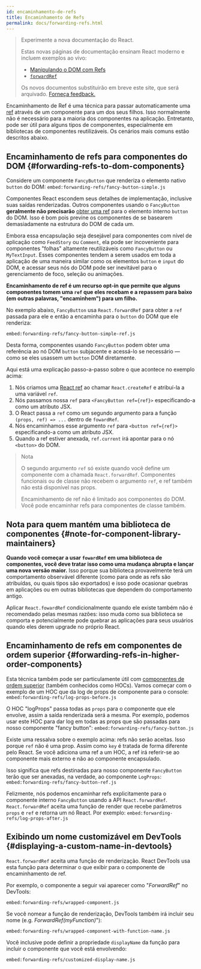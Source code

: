 ```yaml
---
id: encaminhamento-de-refs
title: Encaminhamento de Refs
permalink: docs/forwarding-refs.html
---
```


> Experimente a nova documentação do React.
>
> Estas novas páginas de documentação ensinam React moderno e incluem exemplos ao vivo:
>
> - [Manipulando o DOM com Refs](https://beta.reactjs.org/learn/manipulating-the-dom-with-refs)
> - [`forwardRef`](https://beta.reactjs.org/reference/react/forwardRef)
>
> Os novos documentos substituirão em breve este site, que será arquivado. [Forneça feedback.](https://github.com/reactjs/reactjs.org/issues/3308)

Encaminhamento de Ref é uma técnica para passar automaticamente uma [ref](/docs/refs-and-the-dom.html) através de um componente para um dos seus filhos. Isso normalmente não é necessário para a maioria dos componentes na aplicação. Entretanto, pode ser útil para alguns tipos de componentes, especialmente em bibliotecas de componentes reutilizáveis. Os cenários mais comuns estão descritos abaixo.

## Encaminhamento de refs para componentes do DOM {#forwarding-refs-to-dom-components}

Considere um componente `FancyButton` que renderiza o elemento nativo `button` do DOM: `embed:forwarding-refs/fancy-button-simple.js`

Componentes React escondem seus detalhes de implementação, inclusive suas saídas renderizadas. Outros componentes usando o `FancyButton` **geralmente não precisarão** [obter uma ref](/docs/refs-and-the-dom.html) para o elemento interno `button` do DOM. Isso é bom pois previne os componentes de se basearem demasiadamente na estrutura do DOM de cada um.

Embora essa encapsulação seja desejável para componentes com nível de aplicação como `FeedStory` ou `Comment`, ela pode ser incoveniente para componentes "folhas" altamente reutilizáveis como `FancyButton` ou `MyTextInput`. Esses componentes tendem a serem usados em toda a aplicação de uma maneira similar como os elementos `button` e `input` do DOM, e acessar seus nós do DOM pode ser inevitável para o gerenciamento de foco, seleção ou animações.

**Encaminhamento de ref é um recurso opt-in que permite que alguns componentes tomem uma `ref` que eles recebam e a repassem para baixo (em outras palavras, "encaminhem") para um filho.**

No exemplo abaixo, `FancyButton` usa `React.forwardRef` para obter a `ref` passada para ele e então a encaminha para o `button` do DOM que ele renderiza:

`embed:forwarding-refs/fancy-button-simple-ref.js`

Desta forma, componentes usando `FancyButton` podem obter uma referência ao nó DOM `button` subjacente e acessá-lo se necessário — como se eles usassem um `button` DOM diretamente.

Aqui está uma explicação passo-a-passo sobre o que acontece no exemplo acima:

1. Nós criamos uma [React ref](/docs/refs-and-the-dom.html) ao chamar `React.createRef` e atribuí-la a uma variável `ref`.
2. Nós passamos nossa `ref` para `<FancyButton ref={ref}>` especificando-a como um atributo JSX.
3. O React passa a `ref` como um segundo argumento para a função `(props, ref) => ...` dentro de `fowardRef`.
4. Nós encaminhamos esse argumento `ref` para `<button ref={ref}>` especificando-a como um atributo JSX.
5. Quando a ref estiver anexada, `ref.current` irá apontar para o nó `<button>` do DOM.

>Nota
> 
> O segundo argumento `ref` só existe quando você define um componente com a chamada `React.forwardRef`. Componentes funcionais ou de classe não recebem o argumento `ref`, e ref também não está disponível nas props.
> 
> Encaminhamento de ref não é limitado aos componentes do DOM. Você pode encaminhar refs para componentes de classe também.

## Nota para quem mantém uma biblioteca de componentes {#note-for-component-library-maintainers} 

**Quando você começar a usar `fowardRef` em uma biblioteca de componentes, você deve tratar isso como uma mudança abrupta e lançar uma nova versão maior.** Isso porque sua biblioteca provavelmente terá um comportamento observável diferente (como para onde as refs são atribuídas, ou quais tipos são exportados) e isso pode ocasionar quebras em aplicações ou em outras bibliotecas que dependem do comportamento antigo.

Aplicar `React.fowardRef` condicionalmente quando ele existe também não é recomendado pelas mesmas razões: isso muda como sua biblioteca se comporta e potencialmente pode quebrar as aplicações para seus usuários quando eles derem upgrade no próprio React.

## Encaminhamento de refs em componentes de ordem superior {#forwarding-refs-in-higher-order-components}

Esta técnica também pode ser particulamente útil com [componentes de ordem superior](/docs/higher-order-components.html) (também conhecidos como HOCs). Vamos começar com o exemplo de um HOC que da log de props de componente para o console: `embed:forwarding-refs/log-props-before.js`

O HOC "logProps" passa todas as `props` para o componente que ele envolve, assim a saída renderizada será a mesma. Por exemplo, podemos usar este HOC para dar log em todas as props que são passadas para nosso componente "fancy button": `embed:forwarding-refs/fancy-button.js`

Existe uma ressalva sobre o exemplo acima: refs não serão aceitas. Isso porque `ref` não é uma prop. Assim como `key` é tratada de forma diferente pelo React. Se você adiciona uma ref a um HOC, a ref irá referir-se ao componente mais externo e não ao componente encapsulado.

Isso significa que refs destinadas para nosso componente `FancyButton` terão que ser anexadas, na verdade, ao componente `LogProps`: `embed:forwarding-refs/fancy-button-ref.js`

Felizmente, nós podemos encaminhar refs explicitamente para o componente interno `FancyButton` usando a API `React.forwardRef`. `React.forwardRef` aceita uma função de render que recebe parâmetros `props` e `ref` e retorna um nó React. Por exemplo: `embed:forwarding-refs/log-props-after.js`

## Exibindo um nome customizável em DevTools {#displaying-a-custom-name-in-devtools}

`React.forwardRef` aceita uma função de renderização. React DevTools usa esta função para determinar o que exibir para o componente de encaminhamento de ref.

Por exemplo, o componente a seguir vai aparecer como "*ForwardRef*" no DevTools:

`embed:forwarding-refs/wrapped-component.js`

Se você nomear a função de renderização, DevTools também irá incluir seu nome (e.g. *ForwardRef(myFunction)*"):

`embed:forwarding-refs/wrapped-component-with-function-name.js`

Você inclusive pode definir a propriedade `displayName` da função para incluir o componente que você está envolvendo:

`embed:forwarding-refs/customized-display-name.js`
